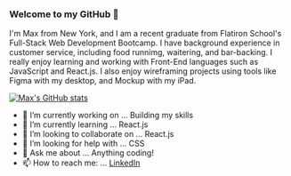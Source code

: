 ### Welcome to my GitHub 👋

I'm Max from New York, and I am a recent graduate from Flatiron School's Full-Stack Web Development Bootcamp. I have background experience in customer service, including food runnimg, waitering, and bar-backing. I really enjoy learning and working with Front-End languages such as JavaScript and React.js. I also enjoy wireframing projects using tools like Figma with my desktop, and Mockup with my iPad.

[![Max's GitHub stats](https://github-readme-stats.vercel.app/api?username=maxrabin17)](https://github.com/maxrabin17/github-readme-stats)

- 🔭 I’m currently working on ... Building my skills
- 🌱 I’m currently learning ... React.js
- 👯 I’m looking to collaborate on ... React.js
- 🤔 I’m looking for help with ... CSS
- 💬 Ask me about ... Anything coding!
- 📫 How to reach me: ... [LinkedIn](https://www.linkedin.com/in/maxfield-rabin-44a343208/)

